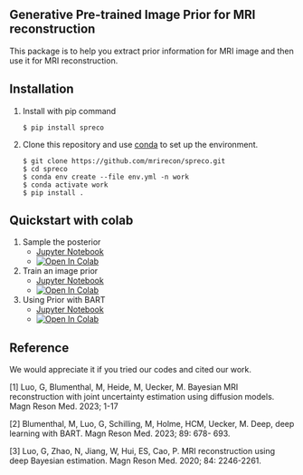 ## Generative Pre-trained Image Prior for MRI reconstruction

This package is to help you extract prior information for MRI image and then use it for MRI reconstruction. 

## Installation

1. Install with pip command
   ```shell
   $ pip install spreco
   ```

2. Clone this repository and use [conda](https://www.anaconda.com/products/individual) to set up the environment.

   ```shell
   $ git clone https://github.com/mrirecon/spreco.git
   $ cd spreco
   $ conda env create --file env.yml -n work
   $ conda activate work
   $ pip install .
   ```

## Quickstart with colab

1. Sample the posterior 
   - [Jupyter Notebook](https://github.com/mrirecon/spreco/blob/main/examples/scripts/demo_recon.ipynb)
   - [![Open In Colab](https://colab.research.google.com/assets/colab-badge.svg)](https://colab.research.google.com/github/mrirecon/spreco/blob/main/examples/scripts/demo_recon.ipynb)
2. Train an image prior
   - [Jupyter Notebook](https://github.com/mrirecon/spreco/blob/main/examples/scripts/demo_train.ipynb)
   - [![Open In Colab](https://colab.research.google.com/assets/colab-badge.svg)](https://colab.research.google.com/github/mrirecon/spreco/blob/main/examples/scripts/demo_train.ipynb)
3. Using Prior with BART
   - [Jupyter Notebook](https://github.com/mrirecon/bart-workshop/blob/master/ismrm2021/bart_tensorflow/bart_tf.ipynb)
   - [![Open In Colab](https://colab.research.google.com/assets/colab-badge.svg)](https://colab.research.google.com/github/mrirecon/bart-workshop/blob/master/ismrm2021/bart_tensorflow/bart_tf.ipynb)
## Reference 
We would appreciate it if you tried our codes and cited our work.

[1] Luo, G, Blumenthal, M, Heide, M, Uecker, M. Bayesian MRI reconstruction with joint uncertainty estimation using diffusion models. Magn Reson Med. 2023; 1-17

[2] Blumenthal, M, Luo, G, Schilling, M, Holme, HCM, Uecker, M. Deep, deep learning with BART. Magn Reson Med. 2023; 89: 678- 693.

[3] Luo, G, Zhao, N, Jiang, W, Hui, ES, Cao, P. MRI reconstruction using deep Bayesian estimation. Magn Reson Med. 2020; 84: 2246-2261.


